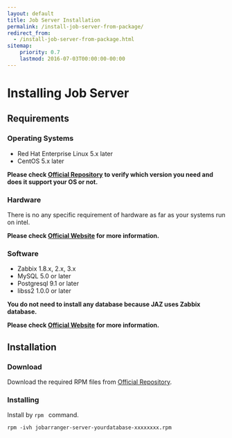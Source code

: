 ```yaml
---
layout: default
title: Job Server Installation
permalink: /install-job-server-from-package/
redirect_from:
  - /install-job-server-from-package.html
sitemap:
    priority: 0.7
    lastmod: 2016-07-03T00:00:00-00:00
---
```


# <i class="fa fa-cloud-download"></i> Installing Job Server

## Requirements

### Operating Systems

*	Red Hat Enterprise Linux 5.x later
*	CentOS 5.x later

**Please check [Official Repository](https://ftf-support.fitechforce.com/redmine/projects/job-arranger-for-zabbix/repository) to verify which version you need and does it support your OS or not.**


### Hardware

There is no any specific requirement of hardware as far as your systems run on intel.

**Please check [Official Website](http://job-scheduler.fitechforce.com/) for more information.**

### Software

*	Zabbix 1.8.x, 2.x, 3.x
*	MySQL 5.0 or later
*	Postgresql 9.1 or later
*	libss2 1.0.0 or later

**You do not need to install any database because JAZ uses Zabbix database.**

**Please check [Official Website](http://job-scheduler.fitechforce.com/) for more information.**


## Installation

### Download
Download the required RPM files from [Official Repository](https://ftf-support.fitechforce.com/redmine/projects/job-arranger-for-zabbix/repository).

### Installing

Install by `rpm	` command.

`rpm -ivh jobarranger-server-yourdatabase-xxxxxxxx.rpm`
